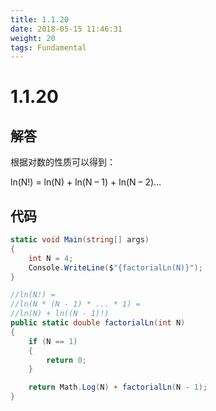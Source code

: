```yaml
---
title: 1.1.20
date: 2018-05-15 11:46:31
weight: 20
tags: Fundamental
---
```


# 1.1.20


## 解答

根据对数的性质可以得到：

ln(N!) = ln(N) + ln(N – 1) + ln(N – 2)…

## 代码

```csharp
static void Main(string[] args)
{
    int N = 4;
    Console.WriteLine($"{factorialLn(N)}");
}

//ln(N!) =
//ln(N * (N - 1) * ... * 1) =
//ln(N) + ln((N - 1)!)
public static double factorialLn(int N)
{
    if (N == 1)
    {
        return 0;
    }

    return Math.Log(N) + factorialLn(N - 1);
}
```

